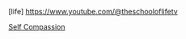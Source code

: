 
[life]
https://www.youtube.com/@theschooloflifetv


[Self Compassion](https://www.youtube.com/watch?v=-kfUE41-JFw&t=68s)

